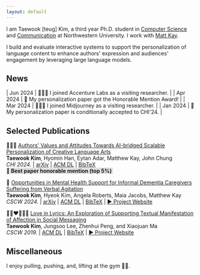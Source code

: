 ```yaml
---
layout: default
---
```


I am Taewook [teug] Kim, a third year Ph.D. student in <a href="https://www.mccormick.northwestern.edu/computer-science/" target="_blank">Computer Science</a> and <a href="https://communication.northwestern.edu/" target="_blank">Communication</a> at Northwestern University. I work with <a href="https://www.mjskay.com/" target="_blank">Matt Kay</a>.

I build and evaluate interactive systems to support the personalization of language content to enhance authors' expression and audiences' engagement by leveraging large language models.

## News

| Jun 2024  |  👨🏻‍💻 I joined Accenture Labs as a visiting researcher. |
| Apr 2024  |  🏅 My personalization paper got the Honorable Mention Award! |
| Mar 2024  |  👨🏻‍💻 I joined Midjourney as a visiting researcher. |
| Jan 2024  |  🥳 My personalization paper is conditionally accepted to CHI'24. |


## Selected Publications

👨🏻‍🎨 <a href="../assets/CHI_AI-bridged CLA.pdf" target="_blank">Authors' Values and Attitudes Towards AI-bridged Scalable Personalization of Creative Language Arts</a><br>
<b>Taewook Kim</b>, Hyomin Han, Eytan Adar, Matthew Kay, John Chung<br>
<i>CHI 2024.</i> | <a href="https://arxiv.org/abs/2403.00439" target="_blank">arXiv</a> | <a href="https://doi.org/10.1145/3613904.3642529" target="_blank">ACM DL</a> | <a href="../assets/CHI_CLA_BibTex.txt" target="_blank">BibTeX</a><br>
🏅 <b style="background-color:#e0e0e0;"><span>&#8203;</span> Best paper honorable mention (top 5%) <span>&#8203;</span></b>

🤬 <a href="../assets/CSCW_Dementia.pdf" target="_blank">Opportunities in Mental Health Support for Informal Dementia Caregivers Suffering from Verbal Agitation</a><br>
<b>Taewook Kim</b>, Hyeok Kim, Angela Roberts, Maia Jacobs, Matthew Kay<br>
<i>CSCW 2024.</i> | <a href="https://arxiv.org/abs/2311.10912" target="_blank">arXiv</a> | <a href="https://dl.acm.org/doi/10.1145/3637381" target="_blank">ACM DL</a> | <a href="../assets/CSCW_Dementia_BibTex.txt" target="_blank">BibTeX</a> | <a href="./project_dementia.html" target="_blank">▶︎ Project Website</a>

👩🏻‍❤️‍💋‍👨🏻 <a href="../assets/CSCW_Lily.pdf" target="_blank">Love in Lyrics: An Exploration of Supporting Textual Manifestation of Affection in Social Messaging</a><br>
<b>Taewook Kim</b>, Jungsoo Lee, Zhenhui Peng, and Xiaojuan Ma<br>
<i>CSCW 2019.</i> | <a href="https://doi.org/10.1145/3359181" target="_blank">ACM DL</a> | <a href="../assets/CSCW_Lily_BibTex.txt" target="_blank">BibTeX</a> | <a href="./project_lily.html" target="_blank">▶︎ Project Website</a>


## Miscellaneous

I enjoy pulling, pushing, and, lifting at the gym 🏋🏻.